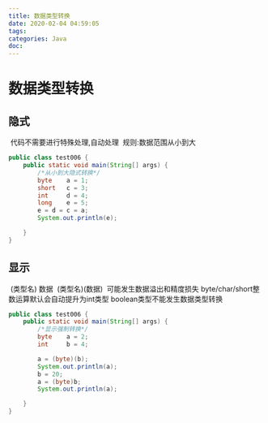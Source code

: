 ```yaml
---
title: 数据类型转换
date: 2020-02-04 04:59:05
tags:
categories: Java
doc:
---
```


# 数据类型转换

## 	隐式

​	代码不需要进行特殊处理,自动处理
​			规则:数据范围从小到大

```java
public class test006 {
    public static void main(String[] args) {
        /*从小到大隐式转换*/
        byte    a = 1;
        short   c = 3;
        int     d = 4;
        long    e = 5;
        e = d = c = a;
        System.out.println(e);

    }
}
```



## 	显示

​	(类型名) 数据
​			(类型名)(数据)
​			可能发生数据溢出和精度损失
​			byte/char/short整数运算默认会自动提升为int类型
​			boolean类型不能发生数据类型转换

```java
public class test006 {
    public static void main(String[] args) {
        /*显示强制转换*/
        byte    a = 2;
        int     b = 4;

        a = (byte)(b);
        System.out.println(a);
        b = 20;
        a = (byte)b;
        System.out.println(a);

    }
}

```

